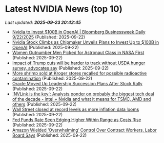 # Latest NVIDIA News (top 10)
_Last updated: **2025-09-23 20:42:45**_

- [Nvidia to Invest $100B in OpenAI | Bloomberg Businessweek Daily 9/22/2025](https://biztoc.com/x/12f3a9cce896fe8e) (Published: 2025-09-22)
- [Nvidia Stock Climbs as Chipmaker Unveils Plans to Invest Up to $100B in OpenAI](https://biztoc.com/x/f2a1afaca08c7e6d) (Published: 2025-09-22)
- [Women Outnumber Men Picked for Astronaut Class in NASA First](https://biztoc.com/x/45cbbcdcec48c768) (Published: 2025-09-22)
- [Impact of Trump cuts will be harder to track without USDA hunger survey, advocates say](https://biztoc.com/x/a52d17cb371868cf) (Published: 2025-09-22)
- [More shrimp sold at Kroger stores recalled for possible radioactive contamination](https://biztoc.com/x/249252f01a57fae1) (Published: 2025-09-22)
- [Oracle Moved Up Leadership Succession Plans After Stock Rally](https://biztoc.com/x/f51db0b89f2f38d1) (Published: 2025-09-22)
- ['NVLink is the key': Analysts ponder on probably the biggest tech deal of the decade - Intel + Nvidia and what it means for TSMC, AMD and others](https://www.techradar.com/pro/nvlink-is-the-key-analysts-ponder-on-probably-the-biggest-tech-deal-of-the-decade-intel-nvidia-and-what-it-means-for-tsmc-amd-and-others) (Published: 2025-09-22)
- [Wall Street closed at record levels as more inflation data looms](https://biztoc.com/x/a81f5a3de23bbc97) (Published: 2025-09-22)
- [Fed Funds Rate Seen Edging Higher Within Range as Costs Rise](https://biztoc.com/x/3b89e2d1ac42d77f) (Published: 2025-09-22)
- [Amazon Wielded ‘Overwhelming’ Control Over Contract Workers, Labor Board Says](https://biztoc.com/x/8e9f9a0817351b49) (Published: 2025-09-22)
